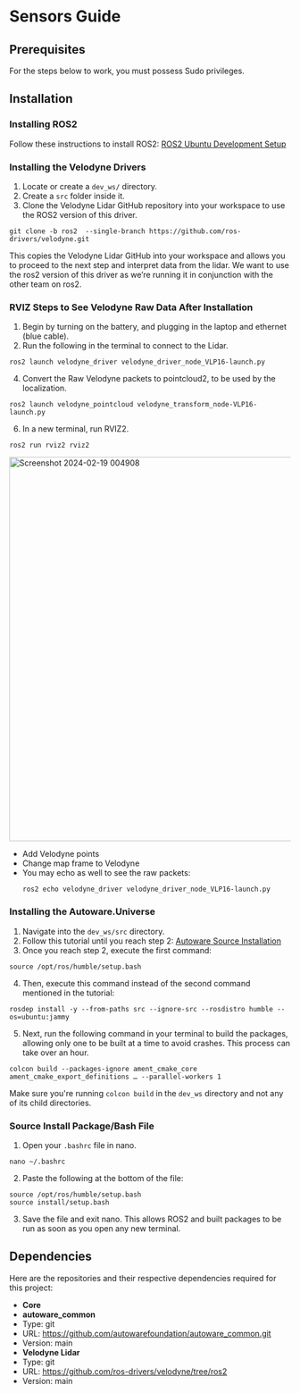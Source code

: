 # Sensors Guide

## Prerequisites
For the steps below to work, you must possess Sudo privileges.

## Installation

### Installing ROS2
Follow these instructions to install ROS2:
[ROS2 Ubuntu Development Setup](https://docs.ros.org/en/humble/Installation/Alternatives/Ubuntu-Development-Setup.html)

### Installing the Velodyne Drivers
1. Locate or create a `dev_ws/` directory.
2. Create a `src` folder inside it.
3. Clone the Velodyne Lidar GitHub repository into your workspace to use the ROS2 version of this driver.
```
git clone -b ros2  --single-branch https://github.com/ros-drivers/velodyne.git
```
This copies the Velodyne Lidar GitHub into your workspace and allows you to proceed to the next step and interpret data from the lidar. 
We want to use the ros2 version of this driver as we’re running it in conjunction with the other team on ros2.

### RVIZ Steps to See Velodyne Raw Data After Installation
1. Begin by turning on the battery, and plugging in the laptop and ethernet (blue cable).
2. Run the following in the terminal to connect to the Lidar.
```
ros2 launch velodyne_driver velodyne_driver_node_VLP16-launch.py
```
4. Convert the Raw Velodyne packets to pointcloud2, to be used by the localization.
```
ros2 launch velodyne_pointcloud velodyne_transform_node-VLP16-launch.py
```
6. In a new terminal, run RVIZ2.
```
ros2 run rviz2 rviz2
```
<img width="688" alt="Screenshot 2024-02-19 004908" src="https://github.com/JACart2/jacart2_documentation/assets/113935478/733bd588-d0ec-4cfc-8af6-7acf889d865d">

- Add Velodyne points
- Change map frame to Velodyne
- You may echo as well to see the raw packets:
  ```
  ros2 echo velodyne_driver velodyne_driver_node_VLP16-launch.py
  ```

### Installing the Autoware.Universe
1. Navigate into the `dev_ws/src` directory.
2. Follow this tutorial until you reach step 2: [Autoware Source Installation](https://autowarefoundation.github.io/autoware-documentation/main/installation/autoware/source-installation/)
3. Once you reach step 2, execute the first command:
```
source /opt/ros/humble/setup.bash
```
4. Then, execute this command instead of the second command mentioned in the tutorial:
```
rosdep install -y --from-paths src --ignore-src --rosdistro humble --os=ubuntu:jammy
```
5. Next, run the following command in your terminal to build the packages, allowing only one to be built at a time to avoid crashes. This process can take over an hour.
```
colcon build --packages-ignore ament_cmake_core ament_cmake_export_definitions … --parallel-workers 1
```
Make sure you're running `colcon build` in the `dev_ws` directory and not any of its child directories.

### Source Install Package/Bash File
1. Open your `.bashrc` file in nano.
```
nano ~/.bashrc
```
2. Paste the following at the bottom of the file:
```
source /opt/ros/humble/setup.bash
source install/setup.bash
```
3. Save the file and exit nano. This allows ROS2 and built packages to be run as soon as you open any new terminal.

## Dependencies
Here are the repositories and their respective dependencies required for this project:

- **Core**
- **autoware_common**
 - Type: git
 - URL: https://github.com/autowarefoundation/autoware_common.git
 - Version: main
- **Velodyne Lidar**
 - Type: git
 - URL: https://github.com/ros-drivers/velodyne/tree/ros2
 - Version: main

